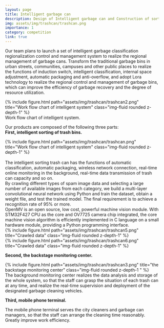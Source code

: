 ```yaml
---
layout: page
title: Intelligent garbage can
description: Design of Intelligent garbage can and Construction of sorting and Recycling system
img: assets/img/trashcan/trashcan.png
importance: 1
category: competition
link: true
---
```

Our team plans to launch a set of intelligent garbage classification regionalization control and management system to realize the regional management of garbage cans. Transform the traditional garbage bins in urban streets, communities, campuses and other public places to realize the functions of induction switch, intelligent classification, internal space adjustment, automatic packaging and anti-overflow, and adopt Lora technology to realize the regional control and management of garbage bins, which can improve the efficiency of garbage recovery and the degree of resource utilization.
<div class="row">
    <div class="col-sm mt-3 mt-md-0">
        {% include figure.html path="assets/img/trashcan/trashcan2.png" title="Work flow chart of intelligent system" class="img-fluid rounded z-depth-1" %}
    </div>
</div>
<div class="caption">
    Work flow chart of intelligent system.
</div>

Our products are composed of the following three parts:
<br>
<b>First, intelligent sorting of trash bins.</b>
<div class="row">
    <div class="col-sm mt-3 mt-md-0">
        {% include figure.html path="assets/img/trashcan/trashcan.png" title="Work flow chart of intelligent system" class="img-fluid rounded z-depth-1" %}
    </div>
</div>
<br>
The intelligent sorting trash can has the functions of automatic classification, automatic packaging, wireless network connection, real-time online monitoring in the background, real-time data transmission of trash can capacity and so on.
<br>
By crawling different types of spam image data and selecting a large number of available images from each category, we build a multi-layer convolutional neural network using Python and train the dataset, obtain a weight file, and test the trained model. The final requirement is to achieve a recognition rate of 95% or more.
<br>
OpenMV is an open source, low cost, powerful machine vision module. With STM32F427 CPU as the core and OV7725 camera chip integrated, the core machine vision algorithm is efficiently implemented in C language on a small hardware module, providing a Python programming interface.

<div class="row">
    <div class="col-sm mt-3 mt-md-0 pic_center">
        {% include figure.html path="assets/img/trashcan/trashcan5.png" title="Crawled data" class="img-fluid rounded z-depth-1" %}
    </div>
    <div class="col-sm mt-3 mt-md-0 pic_center">
        {% include figure.html path="assets/img/trashcan/trashcan6.png" title="Crawled data" class="img-fluid rounded z-depth-1" %}
    </div>
</div>

<b>Second, the backstage monitoring center.</b>
<br>
<div class="row">
    <div class="col-sm mt-3 mt-md-0 ">
        {% include figure.html path="assets/img/trashcan/trashcan3.png" title="the backstage monitoring center" class="img-fluid rounded z-depth-1 " %}
    </div>
</div>
The background monitoring center realizes the data analysis and storage of the whole system, so that the staff can grasp the situation of each trash can at any time, and realize the real-time supervision and deployment of the designated garbage cleaning vehicles.

<b>Third, mobile phone terminal.</b>
<br>

The mobile phone terminal serves the city cleaners and garbage can managers, so that the staff can arrange the cleaning time reasonably. Greatly improve work efficiency.